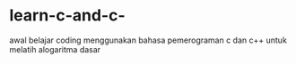 # learn-c-and-c-
awal belajar coding menggunakan bahasa pemerograman c dan c++ untuk melatih alogaritma dasar
